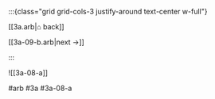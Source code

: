 :::{class="grid grid-cols-3 justify-around text-center w-full"}
<span/>

[[3a.arb|⌂ back]]

[[3a-09-b.arb|next →]]

:::

![[3a-08-a]]

#arb #3a #3a-08-a

